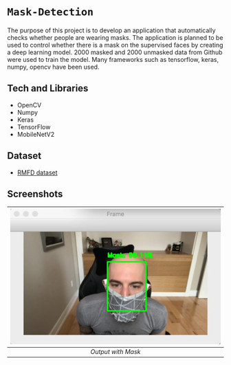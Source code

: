 
# `Mask-Detection`
The purpose of this project is to develop an application that automatically checks whether 
people are wearing masks. The application is planned to be used to control whether there is a 
mask on the supervised faces by creating a deep learning model. 2000 masked and 2000 
unmasked data from Github were used to train the model. Many frameworks such as tensorflow, 
keras, numpy, opencv have been used.

## Tech and Libraries

- OpenCV
- Numpy
- Keras
- TensorFlow
- MobileNetV2


## Dataset

 - [RMFD dataset](https://github.com/X-zhangyang/Real-World-Masked-Face-Dataset)

## Screenshots

| ![mask](mask_frame.png) |
| :--:|
| *Output with Mask* |

